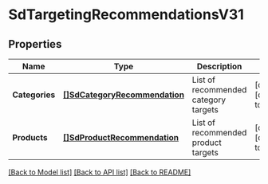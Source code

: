 # SdTargetingRecommendationsV31

## Properties
Name | Type | Description | Notes
------------ | ------------- | ------------- | -------------
**Categories** | [**[]SdCategoryRecommendation**](SDCategoryRecommendation.md) | List of recommended category targets | [optional] [default to null]
**Products** | [**[]SdProductRecommendation**](SDProductRecommendation.md) | List of recommended product targets | [optional] [default to null]

[[Back to Model list]](../README.md#documentation-for-models) [[Back to API list]](../README.md#documentation-for-api-endpoints) [[Back to README]](../README.md)

